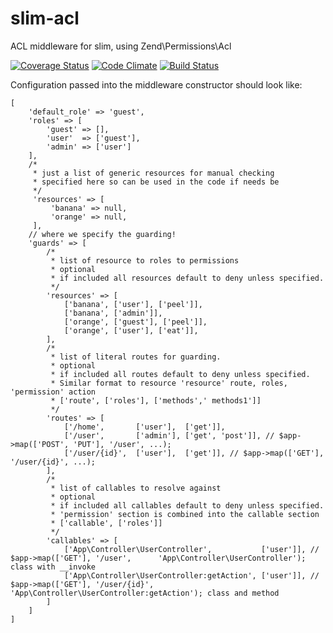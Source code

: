 # slim-acl
ACL middleware for slim, using Zend\Permissions\Acl

[![Coverage Status](https://coveralls.io/repos/slimphp-api/slim-acl/badge.svg?branch=master&service=github)](https://coveralls.io/github/slimphp-api/slim-acl?branch=master)
[![Code Climate](https://codeclimate.com/github/slimphp-api/slim-acl/badges/gpa.svg)](https://codeclimate.com/github/slimphp-api/slim-acl)
[![Build Status](https://travis-ci.org/slimphp-api/slim-acl.svg?branch=master)](https://travis-ci.org/slimphp-api/slim-acl)

Configuration passed into the middleware constructor should look like:

```
[
    'default_role' => 'guest',
    'roles' => [
        'guest' => [],
        'user'  => ['guest'],
        'admin' => ['user']
    ],
    /*
     * just a list of generic resources for manual checking
     * specified here so can be used in the code if needs be
     */
     'resources' => [
         'banana' => null,
         'orange' => null,
     ],
    // where we specify the guarding!
    'guards' => [
        /*
         * list of resource to roles to permissions
         * optional
         * if included all resources default to deny unless specified.
         */
        'resources' => [
            ['banana', ['user'], ['peel']],
            ['banana', ['admin']],
            ['orange', ['guest'], ['peel']],
            ['orange', ['user'], ['eat']],
        ],
        /*
         * list of literal routes for guarding.
         * optional
         * if included all routes default to deny unless specified.
         * Similar format to resource 'resource' route, roles, 'permission' action
         * ['route', ['roles'], ['methods',' methods1']]
         */
        'routes' => [
            ['/home',       ['user'],  ['get']],
            ['/user',       ['admin'], ['get', 'post']], // $app->map(['POST', 'PUT'], '/user', ...);
            ['/user/{id}',  ['user'],  ['get']], // $app->map(['GET'], '/user/{id}', ...);
        ],
        /*
         * list of callables to resolve against
         * optional
         * if included all callables default to deny unless specified.
         * 'permission' section is combined into the callable section
         * ['callable', ['roles']]
         */
        'callables' => [
            ['App\Controller\UserController',           ['user']], // $app->map(['GET'], '/user',      'App\Controller\UserController'); class with __invoke
            ['App\Controller\UserController:getAction', ['user']], // $app->map(['GET'], '/user/{id}', 'App\Controller\UserController:getAction'); class and method
        ]
    ]
]
```
